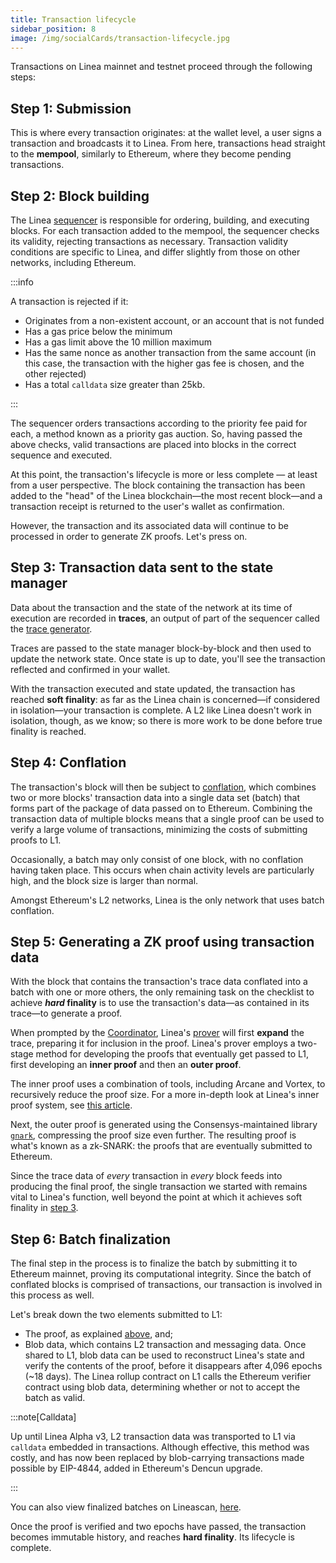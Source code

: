 ```yaml
---
title: Transaction lifecycle
sidebar_position: 8
image: /img/socialCards/transaction-lifecycle.jpg
---
```


Transactions on Linea mainnet and testnet proceed through the following steps:

## Step 1: Submission

This is where every transaction originates: at the wallet level, a user signs a transaction and 
broadcasts it to Linea. From here, transactions head straight to the **mempool**, similarly to 
Ethereum, where they become pending transactions.

## Step 2: Block building

The Linea [sequencer](../stack/sequencer) is responsible for ordering, building, and executing blocks. 
For each transaction added to the mempool, the sequencer checks its validity, rejecting 
transactions as necessary. Transaction validity conditions are specific to Linea, and differ 
slightly from those on other networks, including Ethereum.

:::info

A transaction is rejected if it:

- Originates from a non-existent account, or an account that is not funded
- Has a gas price below the minimum
- Has a gas limit above the 10 million maximum
- Has the same nonce as another transaction from the same account (in this case, the transaction with the higher gas fee is chosen, and the other rejected)
- Has a total `calldata` size greater than 25kb.

:::

The sequencer orders transactions according to the priority fee paid for each, a method known as
a priority gas auction. So, having passed the above checks, valid transactions are placed into
blocks in the correct sequence and executed.

At this point, the transaction's lifecycle is more or less complete — at least from a user
perspective. The block containing the transaction has been added to the "head" of the Linea
blockchain—the most recent block—and a transaction receipt is returned to the user's wallet as
confirmation.

However, the transaction and its associated data will continue to be processed in order to
generate ZK proofs. Let's press on.

## Step 3: Transaction data sent to the state manager

Data about the transaction and the state of the network at its time of execution are recorded
in **traces**, an output of part of the sequencer called the [trace generator](../stack/sequencer/traces-generator).

Traces are passed to the state manager block-by-block and then used to update the network state.
Once state is up to date, you'll see the transaction reflected and confirmed in your wallet.

With the transaction executed and state updated, the transaction has reached **soft finality**:
as far as the Linea chain is concerned—if considered in isolation—your transaction is complete.
A L2 like Linea doesn't work in isolation, though, as we know; so there is more work to be done
before true finality is reached.

## Step 4: Conflation

The transaction's block will then be subject to [conflation](../stack/sequencer/conflation), which
combines two or more blocks' transaction data into a single data set (batch) that forms part of
the package of data passed on to Ethereum. Combining the transaction data of multiple blocks
means that a single proof can be used to verify a large volume of transactions, minimizing the
costs of submitting proofs to L1.

Occasionally, a batch may only consist of one block, with no conflation having taken place.
This occurs when chain activity levels are particularly high, and the block size is larger
than normal.

Amongst Ethereum's L2 networks, Linea is the only network that uses batch conflation.

## Step 5: Generating a ZK proof using transaction data

With the block that contains the transaction's trace data conflated into a batch with one or
more others, the only remaining task on the checklist to achieve **_hard_ finality** is to use
the transaction's data—as contained in its trace—to generate a proof.

When prompted by the [Coordinator](../stack/coordinator), Linea's [prover](../stack/trace-expansion-proving)
will first **expand** the trace, preparing it for inclusion in the proof. Linea's prover employs
a two-stage method for developing the proofs that eventually get passed to L1, first developing
an **inner proof** and then an **outer proof**.

The inner proof uses a combination of tools, including Arcane and Vortex, to recursively reduce
the proof size. For a more in-depth look at Linea's inner proof system, see [this article](https://linea.mirror.xyz/B3b1lUK8--UKZ_Qehk7SfOyvdcGbcuoyvNsSukHgOY8).

Next, the outer proof is generated using the Consensys-maintained library [`gnark`](https://docs.gnark.consensys.net/),
compressing the proof size even further. The resulting proof is what's known as a zk-SNARK:
the proofs that are eventually submitted to Ethereum.

Since the trace data of _every_ transaction in _every_ block feeds into producing the final proof,
the single transaction we started with remains vital to Linea's function, well beyond the point
at which it achieves soft finality in [step 3](#step-3-transaction-data-sent-to-the-state-manager).

## Step 6: Batch finalization

The final step in the process is to finalize the batch by submitting it to Ethereum mainnet,
proving its computational integrity. Since the batch of conflated blocks is comprised of
transactions, our transaction is involved in this process as well.

Let's break down the two elements submitted to L1:

- The proof, as explained [above](#step-5-generating-a-zk-proof-using-transaction-data), and;
- Blob data, which contains L2 transaction and messaging data. Once shared to L1, blob data
can be used to reconstruct Linea's state and verify the contents of the proof, before it disappears
after 4,096 epochs (~18 days). The Linea rollup contract on L1 calls the Ethereum verifier contract
using blob data, determining whether or not to accept the batch as valid.

:::note[Calldata]

Up until Linea Alpha v3, L2 transaction data was transported to L1 via `calldata` embedded in
transactions. Although effective, this method was costly, and has now been replaced by
blob-carrying transactions made possible by EIP-4844, added in Ethereum's Dencun upgrade.

:::

You can also view finalized batches on Lineascan, [here](https://lineascan.build/batches).

Once the proof is verified and two epochs have passed, the transaction becomes immutable history,
and reaches **hard finality**. Its lifecycle is complete.
